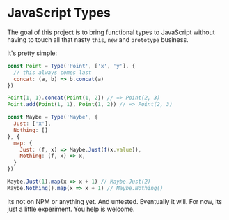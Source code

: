 # JavaScript Types

The goal of this project is to bring functional types to JavaScript without having to touch all that nasty `this`, `new` and `prototype` business.

It's pretty simple:

```js
const Point = Type('Point', ['x', 'y'], {
  // this always comes last
  concat: (a, b) => b.concat(a)
})

Point(1, 1).concat(Point(1, 2)) // => Point(2, 3)
Point.add(Point(1, 1), Point(1, 2)) // => Point(2, 3)

const Maybe = Type('Maybe', {
  Just: ['x'],
  Nothing: []
}, {
  map: {
    Just: (f, x) => Maybe.Just(f(x.value)),
    Nothing: (f, x) => x,
  }
})

Maybe.Just(1).map(x => x + 1) // Maybe.Just(2)
Maybe.Nothing().map(x => x + 1) // Maybe.Nothing()

```

Its not on NPM or anything yet. And untested. Eventually it will. For now, its just a little experiment. You help is welcome.